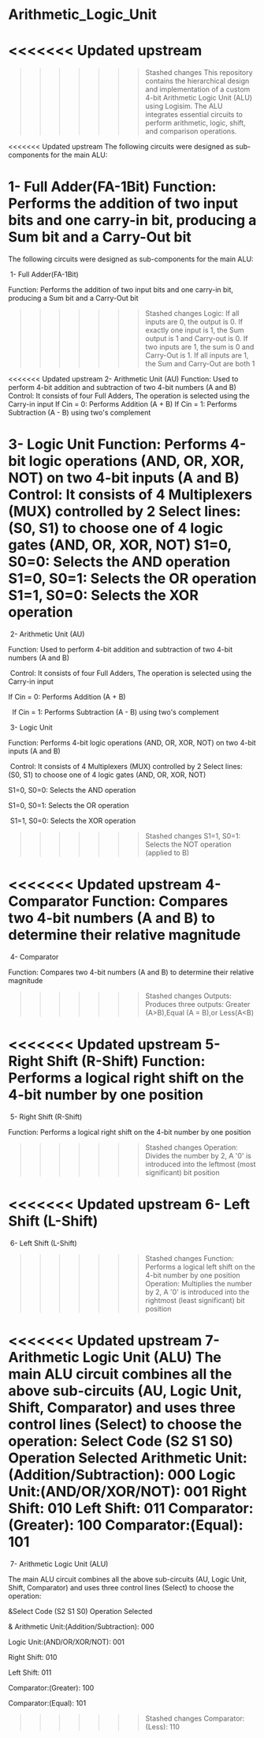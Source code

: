 # Arithmetic\_Logic\_Unit

<<<<<<< Updated upstream
=======


>>>>>>> Stashed changes
This repository contains the hierarchical design and implementation of a custom 4-bit Arithmetic Logic Unit (ALU) using Logisim. The ALU integrates essential circuits to perform arithmetic, logic, shift, and comparison operations.



<<<<<<< Updated upstream
The following circuits were designed as sub-components for the main ALU:

1- Full Adder(FA-1Bit)
Function: Performs the addition of two input bits and one carry-in bit, producing a Sum bit and a Carry-Out bit
=======




The following circuits were designed as sub-components for the main ALU:







&nbsp;1- Full Adder(FA-1Bit)



Function: Performs the addition of two input bits and one carry-in bit, producing a Sum bit and a Carry-Out bit



>>>>>>> Stashed changes
Logic: If all inputs are 0, the output is 0. If exactly one input is 1, the Sum output is 1 and Carry-out is 0. If two inputs are 1, the sum is 0 and Carry-Out is 1. If all inputs are 1, the Sum and Carry-Out are both 1



<<<<<<< Updated upstream
2- Arithmetic Unit (AU)
Function: Used to perform 4-bit addition and subtraction of two 4-bit numbers (A and B)
Control: It consists of four Full Adders, The operation is selected using the Carry-in input
If Cin = 0: Performs Addition (A + B)
If Cin = 1: Performs Subtraction (A - B) using two's complement



3- Logic Unit
Function: Performs 4-bit logic operations (AND, OR, XOR, NOT) on two 4-bit inputs (A and B)
Control: It consists of 4 Multiplexers (MUX) controlled by 2 Select lines: (S0, S1) to choose one of 4 logic gates (AND, OR, XOR, NOT)
S1=0, S0=0: Selects the AND operation
S1=0, S0=1: Selects the OR operation
S1=1, S0=0: Selects the XOR operation
=======




&nbsp;2- Arithmetic Unit (AU)



Function: Used to perform 4-bit addition and subtraction of two 4-bit numbers (A and B)



&nbsp;Control: It consists of four Full Adders, The operation is selected using the Carry-in input



If Cin = 0: Performs Addition (A + B)



&nbsp;  If Cin = 1: Performs Subtraction (A - B) using two's complement







&nbsp;3- Logic Unit



Function: Performs 4-bit logic operations (AND, OR, XOR, NOT) on two 4-bit inputs (A and B)



&nbsp;Control: It consists of 4 Multiplexers (MUX) controlled by 2 Select lines: (S0, S1) to choose one of 4 logic gates (AND, OR, XOR, NOT)



S1=0, S0=0: Selects the AND operation



S1=0, S0=1: Selects the OR operation



&nbsp;S1=1, S0=0: Selects the XOR operation



>>>>>>> Stashed changes
S1=1, S0=1: Selects the NOT operation (applied to B)



<<<<<<< Updated upstream
4- Comparator
Function: Compares two 4-bit numbers (A and B) to determine their relative magnitude
=======




&nbsp;4- Comparator



Function: Compares two 4-bit numbers (A and B) to determine their relative magnitude



>>>>>>> Stashed changes
Outputs: Produces three outputs: Greater (A>B),Equal (A = B),or Less(A<B)



<<<<<<< Updated upstream
5- Right Shift (R-Shift)
Function: Performs a logical right shift on the 4-bit number by one position
=======




&nbsp;5- Right Shift (R-Shift)



Function: Performs a logical right shift on the 4-bit number by one position



>>>>>>> Stashed changes
Operation: Divides the number by 2, A '0' is introduced into the leftmost (most significant) bit position



<<<<<<< Updated upstream
6- Left Shift (L-Shift)
=======




&nbsp;6- Left Shift (L-Shift)



>>>>>>> Stashed changes
Function: Performs a logical left shift on the 4-bit number by one position Operation: Multiplies the number by 2, A '0' is introduced into the rightmost (least significant) bit position



<<<<<<< Updated upstream
7- Arithmetic Logic Unit (ALU)
The main ALU circuit combines all the above sub-circuits (AU, Logic Unit, Shift, Comparator) and uses three control lines (Select) to choose the operation:
Select Code (S2 S1 S0) Operation Selected
Arithmetic Unit:(Addition/Subtraction): 000
Logic Unit:(AND/OR/XOR/NOT): 001
Right Shift: 010
Left Shift: 011
Comparator:(Greater): 100
Comparator:(Equal): 101
=======








&nbsp;7- Arithmetic Logic Unit (ALU)



The main ALU circuit combines all the above sub-circuits (AU, Logic Unit, Shift, Comparator) and uses three control lines (Select) to choose the operation:







\&Select Code (S2 S1 S0) Operation Selected



\& Arithmetic Unit:(Addition/Subtraction): 000



Logic Unit:(AND/OR/XOR/NOT): 001



Right Shift: 010



Left Shift: 011



Comparator:(Greater): 100



Comparator:(Equal): 101



>>>>>>> Stashed changes
Comparator:(Less): 110

